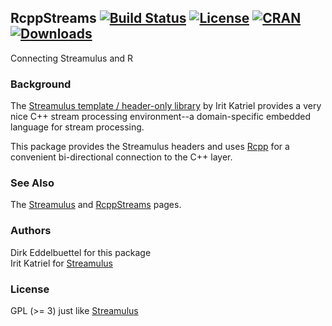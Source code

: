 ## RcppStreams [![Build Status](https://travis-ci.org/eddelbuettel/rcppstreams.png)](https://travis-ci.org/eddelbuettel/rcppstreams) [![License](http://img.shields.io/badge/license-GPL%20%28%3E=%203%29-brightgreen.svg?style=flat)](http://www.gnu.org/licenses/gpl-3.0.html) [![CRAN](http://www.r-pkg.org/badges/version/RcppStreams)](http://cran.r-project.org/package=RcppStreams) [![Downloads](http://cranlogs.r-pkg.org/badges/RcppStreams?color=brightgreen)](http://www.r-pkg.org/pkg/RcppStreams)

Connecting Streamulus and R

### Background

The [Streamulus template / header-only library](http://iritkatriel.github.io/streamulus/) 
by Irit Katriel provides a very nice C++ stream processing environment--a
domain-specific embedded language for stream processing.

This package provides the Streamulus headers and uses
[Rcpp](http://dirk.eddelbuettel.com/code/rcpp.html) for a convenient
bi-directional connection to the C++ layer.

### See Also

The [Streamulus](http://iritkatriel.github.io/streamulus/) and
[RcppStreams](http://dirk.eddelbuettel.com/code/rcpp.streams.html) pages.

### Authors

Dirk Eddelbuettel for this package  
Irit Katriel for [Streamulus](http://iritkatriel.github.io/streamulus/)

### License

GPL (>= 3) just like [Streamulus](http://iritkatriel.github.io/streamulus/)

